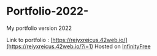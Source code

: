 # Portfolio-2022-
My portfolio version 2022 

Link to portfolio : [https://reiyxreicus.42web.io/](https://reiyxreicus.42web.io/?i=1)
Hosted on [InfinityFree](https://www.infinityfree.com/)
